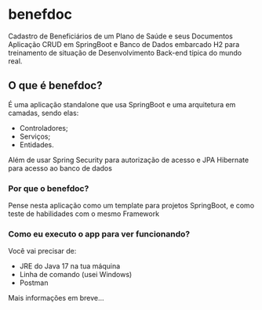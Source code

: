 # benefdoc
Cadastro de Beneficiários de um Plano de Saúde e seus Documentos
Aplicação CRUD em SpringBoot e Banco de Dados embarcado H2 para treinamento
de situação de Desenvolvimento Back-end típica do mundo real.

## O que é benefdoc?
É uma aplicação standalone que usa SpringBoot e uma arquitetura em camadas,
sendo elas:
- Controladores;
- Serviços;
- Entidades.

Além de usar Spring Security para autorização de acesso e JPA Hibernate para
acesso ao banco de dados

### Por que o benefdoc?
Pense nesta aplicação como um template para projetos SpringBoot, e como teste
de habilidades com o mesmo Framework

### Como eu executo o app para ver funcionando?
Você vai precisar de:
- JRE do Java 17 na tua máquina
- Linha de comando (usei Windows)
- Postman

Mais informações em breve...
